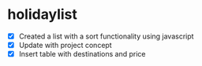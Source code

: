 # holidaylist
- [x] Created a list with a sort functionality using javascript
- [x] Update with project concept
- [x] Insert table with destinations and price
